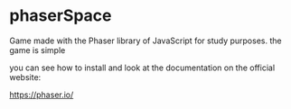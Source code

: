 # phaserSpace
Game made with the Phaser library of JavaScript for study purposes.
the game is simple

you can see how to install and look at the documentation on the official website:

https://phaser.io/
